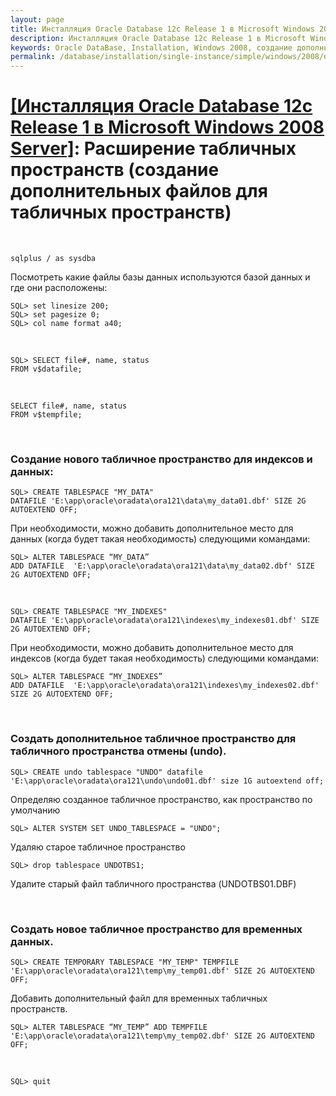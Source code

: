 ```yaml
---
layout: page
title: Инсталляция Oracle Database 12c Release 1 в Microsoft Windows 2008 Server - Расширение табличных пространств (создание дополнительных файлов для табличных пространств)
description: Инсталляция Oracle Database 12c Release 1 в Microsoft Windows 2008 Server - Расширение табличных пространств (создание дополнительных файлов для табличных пространств)
keywords: Oracle DataBase, Installation, Windows 2008, создание дополнительных файлов для табличных пространств
permalink: /database/installation/single-instance/simple/windows/2008/oracle/12.1/oracle-additionals-datafiles/
---
```


# <a href="/database/installation/single-instance/simple/windows/2008/oracle/12.1/">[Инсталляция Oracle Database 12c Release 1 в Microsoft Windows 2008 Server]</a>: Расширение табличных пространств (создание дополнительных файлов для табличных пространств)

<br/>

    sqlplus / as sysdba

Посмотреть какие файлы базы данных используются базой данных и где они расположены:

    SQL> set linesize 200;
    SQL> set pagesize 0;
    SQL> col name format a40;

<br/>

    SQL> SELECT file#, name, status
    FROM v$datafile;

<br/>

    SELECT file#, name, status
    FROM v$tempfile;

<br/>

### Создание нового табличное пространство для индексов и данных:

    SQL> CREATE TABLESPACE "MY_DATA"
    DATAFILE 'E:\app\oracle\oradata\ora121\data\my_data01.dbf' SIZE 2G AUTOEXTEND OFF;

При необходимости, можно добавить дополнительное место для данных (когда будет такая необходимость) следующими командами:

    SQL> ALTER TABLESPACE “MY_DATA”
    ADD DATAFILE  'E:\app\oracle\oradata\ora121\data\my_data02.dbf' SIZE 2G AUTOEXTEND OFF;

<br/>

    SQL> CREATE TABLESPACE "MY_INDEXES"
    DATAFILE 'E:\app\oracle\oradata\ora121\indexes\my_indexes01.dbf' SIZE 2G AUTOEXTEND OFF;

При необходимости, можно добавить дополнительное место для индексов (когда будет такая необходимость) следующими командами:

    SQL> ALTER TABLESPACE “MY_INDEXES”
    ADD DATAFILE  'E:\app\oracle\oradata\ora121\indexes\my_indexes02.dbf' SIZE 2G AUTOEXTEND OFF;

<br/>

### Создать дополнительное табличное пространство для табличного пространства отмены (undo).

    SQL> CREATE undo tablespace "UNDO" datafile 'E:\app\oracle\oradata\ora121\undo\undo01.dbf' size 1G autoextend off;

Определяю созданное табличное пространство, как пространство по умолчанию

    SQL> ALTER SYSTEM SET UNDO_TABLESPACE = "UNDO";

Удаляю старое табличное пространство

    SQL> drop tablespace UNDOTBS1;

Удалите старый файл табличного пространства (UNDOTBS01.DBF)

<br/>

### Создать новое табличное пространство для временных данных.

    SQL> CREATE TEMPORARY TABLESPACE "MY_TEMP" TEMPFILE 'E:\app\oracle\oradata\ora121\temp\my_temp01.dbf' SIZE 2G AUTOEXTEND OFF;

Добавить дополнительный файл для временных табличных пространств.

    SQL> ALTER TABLESPACE “MY_TEMP” ADD TEMPFILE 'E:\app\oracle\oradata\ora121\temp\my_temp02.dbf' SIZE 2G AUTOEXTEND OFF;

<br/>

    SQL> quit

